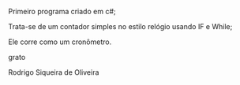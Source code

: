 Primeiro programa criado em c#;

Trata-se de um contador simples no estilo relógio usando IF e While;

Ele corre como um cronômetro.

grato 

Rodrigo Siqueira de Oliveira